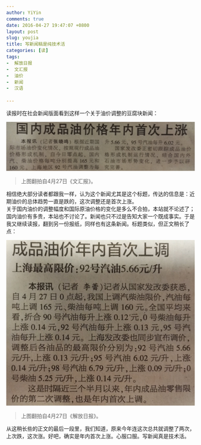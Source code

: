 ```yaml
---
author: YiYin
comments: true
date: 2016-04-27 19:47:07 +0800
layout: post
slug: youjia
title: 写新闻稿是纯技术活
categories: [读]
tags:
-  解放日报
-  文汇报
-  油价
-  新闻
-  汉语

---
```

<div class="readreview">读报时在社会新闻版面看到这样一个关于油价调整的豆腐块新闻：<div>

![](/public/images/newspaper/youjiawh.jpg)

<blockquote>上图翻拍自4月27日《文汇报》。</blockquote>

<div class="readreview">相信绝大部分读者都跟我一样，认为这个新闻尤其是这个标题，传达的信息是：近期油价的总体趋势一直是跌的，这次调整还是首次上涨。<br/>关于国内油价的调整幅度和国际原油价格的变化是多么不合拍，本站就不论述了；国内油价有多贵，本站也不讨论了。新闻也只不过是告知大家一个既成事实。于是我又继续读报，翻到另一份报纸，同样也有这条新闻。标题类似，但正文稍长了点：
<div>

![](/public/images/newspaper/youjiajf.jpg)

<blockquote>上图翻拍自4月27日《解放日报》。</blockquote>

<div class="readreview">从这稍长些的正文的最后一段里，我们知道，原来今年连这次总共就调整了两次，上次跌，这次涨。好吧，确实是年内首次上涨。心服口服。写新闻真是技术活。
<div>
